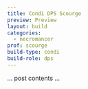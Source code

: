 ```yaml
---
title: Condi DPS Scourge
preview: Preview
layout: build
categories:
  - necromancer
prof: scourge
build-type: condi
build-role: dps
---
```


… post contents …
